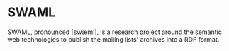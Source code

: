SWAML
=====

SWAML, pronounced [swæml], is a research project around the semantic web technologies to publish the mailing lists' archives into a RDF format. 
